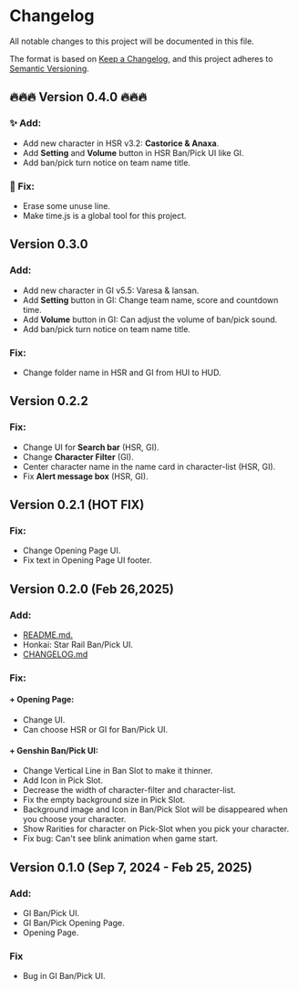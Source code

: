# Changelog

All notable changes to this project will be documented in this file.

The format is based on [Keep a Changelog](https://keepachangelog.com/en/1.1.0/),
and this project adheres to [Semantic Versioning](https://semver.org/spec/v2.0.0.html).

## 🔥🔥🔥 Version 0.4.0 🔥🔥🔥
### ✨ Add: 
- Add new character in HSR v3.2: **Castorice & Anaxa**.
- Add **Setting** and **Volume** button in HSR Ban/Pick UI like GI.
- Add ban/pick turn notice on team name title.

### 🔧 Fix:
- Erase some unuse line.
- Make time.js is a global tool for this project. 

## Version 0.3.0
### Add:
- Add new character in GI v5.5: Varesa & Iansan.
- Add **Setting** button in GI: Change team name, score and countdown time.
- Add **Volume** button in GI: Can adjust the volume of ban/pick sound.
- Add ban/pick turn notice on team name title.

### Fix:
- Change folder name in HSR and GI from HUI to HUD.

## Version 0.2.2
### Fix:
- Change UI for **Search bar** (HSR, GI).
- Change **Character Filter** (GI).
- Center character name in the name card in character-list (HSR, GI).
- Fix **Alert message box** (HSR, GI).

## Version 0.2.1 (HOT FIX)
### Fix:
- Change Opening Page UI.
- Fix text in Opening Page UI footer.

## Version 0.2.0 (Feb 26,2025)
### Add:
+ [README.md.](README.md)
+ Honkai: Star Rail Ban/Pick UI.
+ [CHANGELOG.md](CHANGELOG.md)

### Fix:
#### + Opening Page: 
- Change UI.
- Can choose HSR or GI for Ban/Pick UI.
#### + Genshin Ban/Pick UI: 
- Change Vertical Line in Ban Slot to make it thinner.
- Add Icon in Pick Slot.
- Decrease the width of character-filter and character-list.
- Fix the empty background size in Pick Slot.
- Background image and Icon in Ban/Pick Slot will be disappeared when you choose your character.
- Show Rarities for character on Pick-Slot when you pick your character. 
- Fix bug: Can't see blink animation when game start.

## Version 0.1.0 (Sep 7, 2024 - Feb 25, 2025)
### Add:
+ GI Ban/Pick UI.
+ GI Ban/Pick Opening Page.
+ Opening Page.

### Fix
+ Bug in GI Ban/Pick UI.
